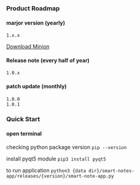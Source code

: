 ### Product Roadmap
#### marjor version (yearly)
    1.x.x 
[Download Minion](https://octodex.github.com/images/minion.png "download")

#### Release note (every half of year)
    1.0.x
#### patch update (monthly)
    1.0.0
    1.0.1


### Quick Start
#### open terminal

checking python package version
`pip --version`

install pyqt5 module
`pip3 install pyqt5`

to run application
`python3 {data dir}/smart-notes-app/releases/{version}/smart-note-app.py`



